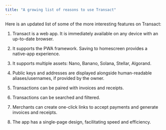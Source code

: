 ```yaml
---
title: "A growing list of reasons to use Transact"
---
```


Here is an updated list of some of the more interesting features on Transact:

1. Transact is a web app. It is immediately available on any device with an up-to-date browser.

2. It supports the PWA framework. Saving to homescreen provides a native-app experience.

3. It supports multiple assets: Nano, Banano, Solana, Stellar, Algorand.

4. Public keys and addresses are displayed alongside human-readable aliases/usernames, if provided by the owner.

5. Transactions can be paired with invoices and receipts.

6. Transactions can be searched and filtered.

6. Merchants can create one-click links to accept payments and generate invoices and receipts.

7. The app has a single-page design, facilitating speed and efficiency.
